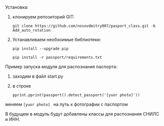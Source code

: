 Установка:

1. клонируем репозиторий GIT:

    `git clone https://github.com/nosovdmitry007/pasport_class.git -b Add_auto_rotation`

2. Устанавливаем необхоимые библиотеки:

    `pip install --upgrade pip`

    `pip install -r passport/requirements.txt`

Пример запуска модуля для распознания паспорта:
1. заходим в файл start.py
2. в строке

    `pprint.pprint(passport().detect_passport('[yuor photo]'))`

меняем `[yuor photo] ` на путь к фотографии с паспортом

В будущем в модуль будут добавлены классы для распознания СНИЛС и ИНН.
